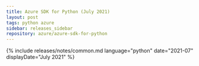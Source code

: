 ```yaml
---
title: Azure SDK for Python (July 2021)
layout: post
tags: python azure
sidebar: releases_sidebar
repository: azure/azure-sdk-for-python
---
```

{% include releases/notes/common.md language="python" date="2021-07" displayDate="July 2021" %}
